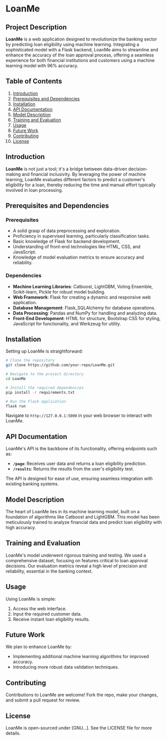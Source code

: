 # LoanMe

## Project Description

**LoanMe** is a web application designed to revolutionize the banking sector by predicting loan eligibility using machine learning. Integrating a sophisticated model with a Flask backend, LoanMe aims to streamline and enhance the accuracy of the loan approval process, offering a seamless experience for both financial institutions and customers using a machine learning model with 96% accuracy.

## Table of Contents

1. [Introduction](#introduction)
2. [Prerequisites and Dependencies](#prerequisites-and-dependencies)
3. [Installation](#installation)
4. [API Documentation](#api-documentation)
5. [Model Description](#model-description)
6. [Training and Evaluation](#training-and-evaluation)
7. [Usage](#usage)
8. [Future Work](#future-work)
9. [Contributing](#contributing)
10. [License](#license)

## Introduction

**LoanMe** is not just a tool; it's a bridge between data-driven decision-making and financial inclusivity. By leveraging the power of machine learning, LoanMe evaluates different factors to predict a customer's eligibility for a loan, thereby reducing the time and manual effort typically involved in loan processing.

## Prerequisites and Dependencies

### Prerequisites
- A solid grasp of data preprocessing and exploration.
- Proficiency in supervised learning, particularly classification tasks.
- Basic knowledge of Flask for backend development.
- Understanding of front-end technologies like HTML, CSS, and JavaScript.
- Knowledge of model evaluation metrics to ensure accuracy and reliability.

### Dependencies
- **Machine Learning Libraries**: Catboost, LightGBM, Voting Ensemble, Scikit-learn, Pickle for robust model building.
- **Web Framework**: Flask for creating a dynamic and responsive web application.
- **Database Management**: Flask_SQLAlchemy for database operations.
- **Data Processing**: Pandas and NumPy for handling and analyzing data.
- **Front-End Development**: HTML for structure, Bootstrap CSS for styling, JavaScript for functionality, and Werkzeug for utility.

## Installation

Setting up LoanMe is straightforward:

```bash
# Clone the repository
git clone https://github.com/your-repo/LoanMe.git

# Navigate to the project directory
cd LoanMe

# Install the required dependencies
pip install -r requirements.txt

# Run the Flask application
flask run
```

Navigate to `http://127.0.0.1:5000` in your web browser to interact with LoanMe.

## API Documentation

LoanMe's API is the backbone of its functionality, offering endpoints such as:

- **`/page`**: Receives user data and returns a loan eligibility prediction.
- **`/results`**: Returns the results from the user's eligibility test.

The API is designed for ease of use, ensuring seamless integration with existing banking systems.

## Model Description

The heart of LoanMe lies in its machine learning model, built on a foundation of algorithms like Catboost and LightGBM. This model has been meticulously trained to analyze financial data and predict loan eligibility with high accuracy.

## Training and Evaluation

LoanMe's model underwent rigorous training and testing. We used a comprehensive dataset, focusing on features critical to loan approval decisions. Our evaluation metrics reveal a high level of precision and reliability, essential in the banking context.

## Usage

Using LoanMe is simple:

1. Access the web interface.
2. Input the required customer data.
3. Receive instant loan eligibility results.

## Future Work

We plan to enhance LoanMe by:

- Implementing additional machine learning algorithms for improved accuracy.
- Introducing more robust data validation techniques.

## Contributing

Contributions to LoanMe are welcome! Fork the repo, make your changes, and submit a pull request for review.

## License

LoanMe is open-sourced under [GNU...]. See the LICENSE file for more details.
